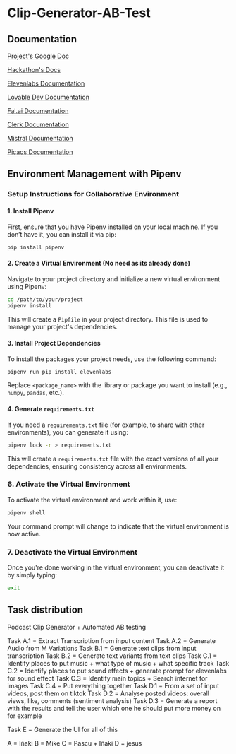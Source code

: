 # Clip-Generator-AB-Test

## Documentation

[Project's Google Doc](https://docs.google.com/document/d/1bOnIdPGhDHB_Nl-u1p_v7Dn0aMATKQhH4lao0ZH_BjA/edit?tab=t.0)

[Hackathon's Docs](https://docs.google.com/document/d/1fsxiceA97FyWSx8uWC0ulPF6cY7Biusy0dgbcHdMzlk/edit?pli=1&tab=t.0)

[Elevenlabs Documentation](https://docingest.com/docs/elevenlabs.io)

[Lovable Dev Documentation](https://docingest.com/docs/docs.lovable.dev)

[Fal.ai Documentation](https://docingest.com/docs/docs.fal.ai)

[Clerk Documentation](https://docingest.com/docs/clerk.com)

[Mistral Documentation](https://docingest.com/docs/docs.mistral.ai)

[Picaos Documentation](https://docingest.com/docs/docs.picaos.com)

## Environment Management with Pipenv

### Setup Instructions for Collaborative Environment

#### 1. Install Pipenv

First, ensure that you have Pipenv installed on your local machine. If you don’t have it, you can install it via pip:

```bash
pip install pipenv
```

#### 2. Create a Virtual Environment (No need as its already done)

Navigate to your project directory and initialize a new virtual environment using Pipenv:

```bash
cd /path/to/your/project
pipenv install
```

This will create a `Pipfile` in your project directory. This file is used to manage your project's dependencies.

#### 3. Install Project Dependencies

To install the packages your project needs, use the following command:

```bash
pipenv run pip install elevenlabs
```

Replace `<package_name>` with the library or package you want to install (e.g., `numpy`, `pandas`, etc.).

#### 4. Generate `requirements.txt`

If you need a `requirements.txt` file (for example, to share with other environments), you can generate it using:

```bash
pipenv lock -r > requirements.txt
```

This will create a `requirements.txt` file with the exact versions of all your dependencies, ensuring consistency across all environments.

### 6. Activate the Virtual Environment

To activate the virtual environment and work within it, use:

```bash
pipenv shell
```

Your command prompt will change to indicate that the virtual environment is now active.

### 7. Deactivate the Virtual Environment

Once you're done working in the virtual environment, you can deactivate it by simply typing:

```bash
exit
```

## Task distribution

Podcast Clip Generator + Automated AB testing

Task A.1 = Extract Transcription from input content
Task A.2 = Generate Audio from M Variations
Task B.1 = Generate text clips from input transcription
Task B.2 = Generate text variants from text clips
Task C.1 = Identify places to put music + what type of music + what specific track
Task C.2 = Identify places to put sound effects + generate prompt for elevenlabs for sound effect
Task C.3 = Identify main topics + Search internet for images
Task C.4 = Put everything together
Task D.1 = From a set of input videos, post them on tiktok
Task D.2 = Analyse posted videos: overall views, like, comments (sentiment analysis)
Task D.3 = Generate a report with the results and tell the user which one he should put more money on for example

Task E = Generate the UI for all of this

A = Iñaki
B = Mike
C = Pascu + Iñaki
D = jesus

